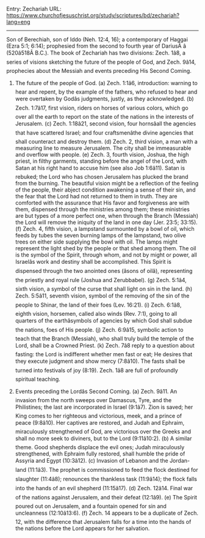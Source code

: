 Entry: Zechariah
URL: https://www.churchofjesuschrist.org/study/scriptures/bd/zechariah?lang=eng

---

Son of Berechiah, son of Iddo (Neh. 12:4, 16); a contemporary of Haggai (Ezra 5:1; 6:14); prophesied from the second to fourth year of DariusÂ â (520â518Â B.C.). The book of Zechariah has two divisions: Zech. 1â8, a series of visions sketching the future of the people of God, and Zech. 9â14, prophecies about the Messiah and events preceding His Second Coming.

1. The future of the people of God. (a) Zech. 1:1â6, introduction: warning to hear and repent, by the example of the fathers, who refused to hear and were overtaken by Godâs judgments, justly, as they acknowledged. (b) Zech. 1:7â17, first vision, riders on horses of various colors, which go over all the earth to report on the state of the nations in the interests of Jerusalem. (c) Zech. 1:18â21, second vision, four hornsâall the agencies that have scattered Israel; and four craftsmenâthe divine agencies that shall counteract and destroy them. (d) Zech. 2, third vision, a man with a measuring line to measure Jerusalem. The city shall be immeasurable and overflow with people. (e) Zech. 3, fourth vision, Joshua, the high priest, in filthy garments, standing before the angel of the Lord, with Satan at his right hand to accuse him (see also Job 1:6â11). Satan is rebuked; the Lord who has chosen Jerusalem has plucked the brand from the burning. The beautiful vision might be a reflection of the feeling of the people, their abject condition awakening a sense of their sin, and the fear that the Lord had not returned to them in truth. They are comforted with the assurance that His favor and forgiveness are with them, dispensed through the ministries among them; these ministries are but types of a more perfect one, when through the Branch (Messiah) the Lord will remove the iniquity of the land in one day (Jer. 23:5; 33:15). (f) Zech. 4, fifth vision, a lampstand surmounted by a bowl of oil, which feeds by tubes the seven burning lamps of the lampstand, two olive trees on either side supplying the bowl with oil. The lamps might represent the light shed by the people or that shed among them. The oil is the symbol of the Spirit, through whom, and not by might or power, all Israelâs work and destiny shall be accomplished. This Spirit is dispensed through the two anointed ones (âsons of oilâ), representing the priestly and royal rule (Joshua and Zerubbabel). (g) Zech. 5:1â4, sixth vision, a symbol of the curse that shall light on sin in the land. (h) Zech. 5:5â11, seventh vision, symbol of the removing of the sin of the people to Shinar, the land of their foes (Lev. 16:21). (i) Zech. 6:1â8, eighth vision, horsemen, called also winds (Rev. 7:1), going to all quarters of the earthâsymbols of agencies by which God shall subdue the nations, foes of His people. (j) Zech. 6:9â15, symbolic action to teach that the Branch (Messiah), who shall truly build the temple of the Lord, shall be a Crowned Priest. (k) Zech. 7â8 reply to a question about fasting: the Lord is indifferent whether men fast or eat; He desires that they execute judgment and show mercy (7:8â10). The fasts shall be turned into festivals of joy (8:19). Zech. 1â8 are full of profoundly spiritual teaching.

2. Events preceding the Lordâs Second Coming. (a) Zech. 9â11. An invasion from the north sweeps over Damascus, Tyre, and the Philistines; the last are incorporated in Israel (9:1â7). Zion is saved; her King comes to her righteous and victorious, meek, and a prince of peace (9:8â10). Her captives are restored, and Judah and Ephraim, miraculously strengthened of God, are victorious over the Greeks and shall no more seek to diviners, but to the Lord (9:11â10:2). (b) A similar theme. Good shepherds displace the evil ones; Judah miraculously strengthened, with Ephraim fully restored, shall humble the pride of Assyria and Egypt (10:3â12). (c) Invasion of Lebanon and the Jordan-land (11:1â3). The prophet is commissioned to feed the flock destined for slaughter (11:4â8); renounces the thankless task (11:9â14); the flock falls into the hands of an evil shepherd (11:15â17). (d) Zech. 12â14. Final war of the nations against Jerusalem, and their defeat (12:1â9). (e) The Spirit poured out on Jerusalem, and a fountain opened for sin and uncleanness (12:10â13:6). (f) Zech. 14 appears to be a duplicate of Zech. 12, with the difference that Jerusalem falls for a time into the hands of the nations before the Lord appears for her salvation.
